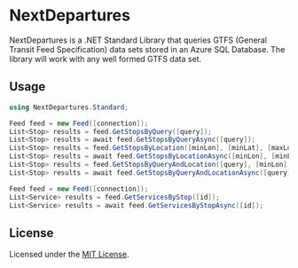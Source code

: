 # NextDepartures

NextDepartures is a .NET Standard Library that queries GTFS (General Transit Feed Specification) data sets stored in an Azure SQL Database. The library will work with any well formed GTFS data set.

## Usage

```csharp
using NextDepartures.Standard;

Feed feed = new Feed([connection]);
List<Stop> results = feed.GetStopsByQuery([query]);
List<Stop> results = await feed.GetStopsByQueryAsync([query]);
List<Stop> results = feed.GetStopsByLocation([minLon], [minLat], [maxLon], [maxLat]);
List<Stop> results = await feed.GetStopsByLocationAsync([minLon], [minLat], [maxLon], [maxLat]);
List<Stop> results = feed.GetStopsByQueryAndLocation([query], [minLon], [minLat], [maxLon], [maxLat]);
List<Stop> results = await feed.GetStopsByQueryAndLocationAsync([query], [minLon], [minLat], [maxLon], [maxLat]);

Feed feed = new Feed([connection]);
List<Service> results = feed.GetServicesByStop([id]);
List<Service> results = await feed.GetServicesByStopAsync([id]);
```

## License

Licensed under the [MIT License](./LICENSE).